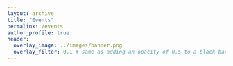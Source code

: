 ```yaml
---
layout: archive
title: "Events"
permalink: /events
author_profile: true
header:
  overlay_image: ../images/banner.png
  overlay_filter: 0.1 # same as adding an opacity of 0.5 to a black background
---
```


